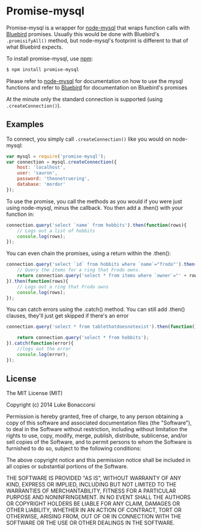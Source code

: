 Promise-mysql
==================
Promise-mysql is a wrapper for [node-mysql](https://github.com/felixge/node-mysql) that wraps function calls with [Bluebird](https://github.com/petkaantonov/bluebird/) promises. Usually this would be done with Bluebird's `.promisifyAll()` method, but node-mysql's footprint is different to that of what Bluebird expects.

To install promise-mysql, use [npm](http://github.com/isaacs/npm):

```bash
$ npm install promise-mysql
```

Please refer to [node-mysql](https://github.com/felixge/node-mysql) for documentation on how to use the mysql functions and refer to [Bluebird](https://github.com/petkaantonov/bluebird/) for documentation on Bluebird's promises

At the minute only the standard connection is supported (using `.createConnection()`).

## Examples

To connect, you simply call `.createConnection()` like you would on node-mysql:
```javascript
var mysql = require('promise-mysql');
var connection = mysql.createConnection({
    host: 'localhost',
    user: 'sauron',
    password: 'theonetruering',
    database: 'mordor'
});
```

To use the promise, you call the methods as you would if you were just using node-mysql, minus the callback. You then add a .then() with your function in:
```javascript
connection.query('select `name` from hobbits').then(function(rows){
    // Logs out a list of hobbits
    console.log(rows);
});
```

You can even chain the promises, using a return within the .then():
```javascript
connection.query('select `id` from hobbits where `name`="frodo"').then(function(rows){
    // Query the items for a ring that Frodo owns.
    return connection.query('select * from items where `owner`="' + rows[0].id + '" and `name`="ring"');
}).then(function(rows){
    // Logs out a ring that Frodo owns
    console.log(rows);
});
```

You can catch errors using the .catch() method. You can still add .then() clauses, they'll just get skipped if there's an error
```javascript
connection.query('select * from tablethatdoesnotexist').then(function(){

    return connection.query('select * from hobbits');
}).catch(function(error){
    //logs out the error
    console.log(error);
});

```

## License

The MIT License (MIT)

Copyright (c) 2014 Luke Bonaccorsi

Permission is hereby granted, free of charge, to any person obtaining a copy of
this software and associated documentation files (the "Software"), to deal in
the Software without restriction, including without limitation the rights to
use, copy, modify, merge, publish, distribute, sublicense, and/or sell copies of
the Software, and to permit persons to whom the Software is furnished to do so,
subject to the following conditions:

The above copyright notice and this permission notice shall be included in all
copies or substantial portions of the Software.

THE SOFTWARE IS PROVIDED "AS IS", WITHOUT WARRANTY OF ANY KIND, EXPRESS OR
IMPLIED, INCLUDING BUT NOT LIMITED TO THE WARRANTIES OF MERCHANTABILITY, FITNESS
FOR A PARTICULAR PURPOSE AND NONINFRINGEMENT. IN NO EVENT SHALL THE AUTHORS OR
COPYRIGHT HOLDERS BE LIABLE FOR ANY CLAIM, DAMAGES OR OTHER LIABILITY, WHETHER
IN AN ACTION OF CONTRACT, TORT OR OTHERWISE, ARISING FROM, OUT OF OR IN
CONNECTION WITH THE SOFTWARE OR THE USE OR OTHER DEALINGS IN THE SOFTWARE.
